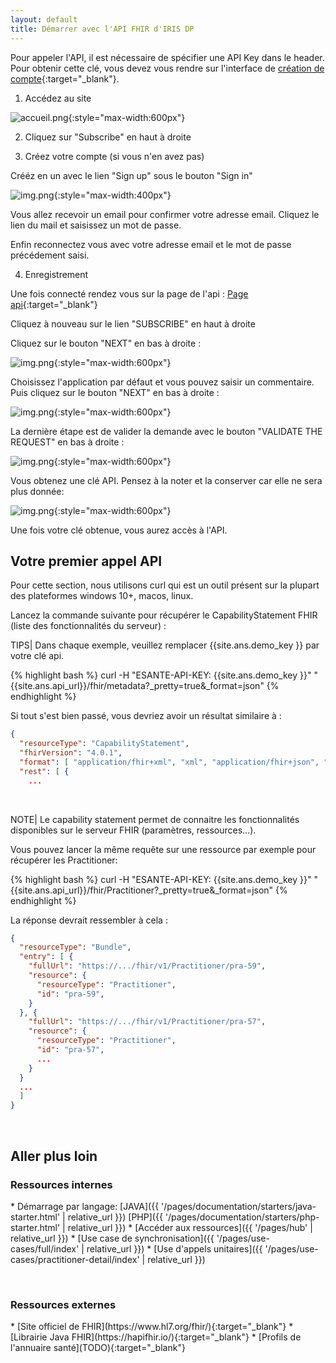 ```yaml
---
layout: default
title: Démarrer avec l'API FHIR d'IRIS DP
---
```


Pour appeler l'API, il est nécessaire de spécifier une API Key dans le header. Pour obtenir cette clé, vous devez vous rendre sur l'interface de [création de compte](https://portal.api.esante.gouv.fr/catalog/api/962f412b-e08e-4ee7-af41-2be08eeee7f6){:target="_blank"}.

1) Accédez au site

![accueil.png](img/home-gw.png){:style="max-width:600px"}

2) Cliquez sur "Subscribe" en haut à droite

3) Créez votre compte (si vous n'en avez pas)

Crééz en un avec le lien "Sign up" sous le bouton "Sign in"

![img.png](img/create-account.png){:style="max-width:400px"}

Vous allez recevoir un email pour confirmer votre adresse email. Cliquez le lien du mail et saisissez un mot de passe. 

Enfin reconnectez vous avec votre adresse email et le mot de passe précédement saisi.

4) Enregistrement

Une fois connecté rendez vous sur la page de l'api : [Page api](https://portal.api.esante.gouv.fr/catalog/api/962f412b-e08e-4ee7-af41-2be08eeee7f6){:target="_blank"}

Cliquez à nouveau sur le lien "SUBSCRIBE" en haut à droite

Cliquez sur le bouton "NEXT" en bas à droite : 

![img.png](img/first-page.png){:style="max-width:600px"}

Choisissez l'application par défaut et vous pouvez saisir un commentaire. Puis cliquez sur le bouton "NEXT" en bas à droite : 

![img.png](img/second-page.png){:style="max-width:600px"}

La dernière étape est de valider la demande avec le bouton "VALIDATE THE REQUEST" en bas à droite : 

![img.png](img/third-page.png){:style="max-width:600px"}


Vous obtenez une clé API. Pensez à la noter et la conserver car elle ne sera plus donnée: 

![img.png](img/api-key.png){:style="max-width:600px"}


Une fois votre clé obtenue, vous aurez accès à l'API.


## Votre premier appel API

Pour cette section, nous utilisons curl qui est un outil présent sur la plupart des plateformes windows 10+, macos, linux.

Lancez la commande suivante pour récupérer le CapabilityStatement FHIR (liste des fonctionnalités du serveur) : 


TIPS| Dans chaque exemple, veuillez remplacer {{site.ans.demo_key }} par votre clé api.


<div class="code-sample"><div class="tab-content" data-name="bash">

{% highlight bash %}
curl -H "ESANTE-API-KEY: {{site.ans.demo_key }}" "{{site.ans.api_url}}/fhir/metadata?_pretty=true&_format=json"
{% endhighlight %}

  
</div></div>



Si tout s'est bien passé, vous devriez avoir un résultat similaire à : 

```json
{
  "resourceType": "CapabilityStatement",
  "fhirVersion": "4.0.1",
  "format": [ "application/fhir+xml", "xml", "application/fhir+json", "json" ],
  "rest": [ {
    ...
```

&nbsp;

NOTE| Le capability statement permet de connaitre les fonctionnalités disponibles sur le serveur FHIR (paramètres, ressources...).


Vous pouvez lancer la même requête sur une ressource par exemple pour récupérer les Practitioner:


<div class="code-sample"><div class="tab-content" data-name="bash">

{% highlight bash %}
curl -H "ESANTE-API-KEY: {{site.ans.demo_key }}" "{{site.ans.api_url}}/fhir/Practitioner?_pretty=true&_format=json"
{% endhighlight %}

</div></div>


La réponse devrait ressembler à cela :

```json
{
  "resourceType": "Bundle",
  "entry": [ {
    "fullUrl": "https://.../fhir/v1/Practitioner/pra-59",
    "resource": {
      "resourceType": "Practitioner",
      "id": "pra-59",
    }
  }, {
    "fullUrl": "https://.../fhir/v1/Practitioner/pra-57",
    "resource": {
      "resourceType": "Practitioner",
      "id": "pra-57",
      ...
    }
  }
  ...
  ]
}
```

&nbsp;


## Aller plus loin


### Ressources internes 

<div class="wysiwyg" markdown="1">
* Démarrage par langage: [JAVA]({{ '/pages/documentation/starters/java-starter.html' | relative_url }})  [PHP]({{ '/pages/documentation/starters/php-starter.html' | relative_url }})
* [Accéder aux ressources]({{ '/pages/hub' | relative_url }})
* [Use case de synchronisation]({{ '/pages/use-cases/full/index' | relative_url }})
* [Use d'appels unitaires]({{ '/pages/use-cases/practitioner-detail/index' | relative_url }})
</div>

&nbsp;

### Ressources externes

<div class="wysiwyg" markdown="1">
* [Site officiel de FHIR](https://www.hl7.org/fhir/){:target="_blank"}
* [Librairie Java FHIR](https://hapifhir.io/){:target="_blank"}
* [Profils de l'annuaire santé](TODO){:target="_blank"}
</div>
